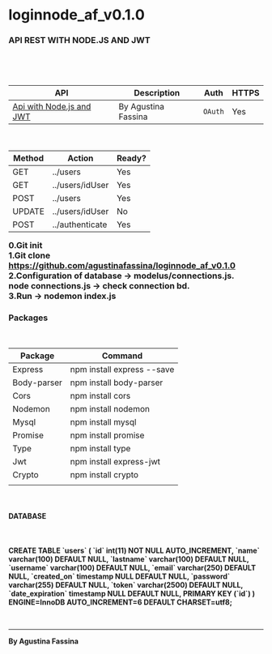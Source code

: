 # loginnode_af_v0.1.0
<H3>API REST WITH NODE.JS AND JWT<H3>
<br><br>

<table>
	<thead>
	<tr>
	<th>API</th>
	<th>Description</th>
	<th>Auth</th>
	<th>HTTPS</th>
	</tr>
	</thead>
<tbody>
	<tr>
	<td><a href="https://github.com/agustinafassina/loginnode_af_v0.1.0">Api with Node.js and JWT</a></td>
	<td>By Agustina Fassina</td>
	<td><code>OAuth</code></td>
	<td>Yes</td>
	</tr>
</tbody>
</table>
<br>

<table>
	<thead>
	<tr>
	<th>Method</th>
	<th>Action</th>
	<th>Ready?</th>
	</tr>
	</thead>
<tbody>
	<tr>
		<td>GET</td>
		<td>../users</td>
		<td>Yes</td>
	</tr>
	<tr>
		<td>GET</td>
		<td>../users/idUser</td>
		<td>Yes</td>
	</tr>
	<tr>
		<td>POST</td>
		<td>../users</td>
		<td>Yes</td>
	</tr>
	<tr>
		<td>UPDATE</td>
		<td>../users/idUser</td>
		<td>No</td>
	</tr>
	<tr>
		<td>POST</td>
		<td>../authenticate</td>
		<td>Yes</td>
	</tr>
</tbody>
</table>

0.Git init<br>
1.Git clone https://github.com/agustinafassina/loginnode_af_v0.1.0 <br>
2.Configuration of database -> modelus/connections.js.<br>
    node connections.js -> check connection bd.<br>
3.Run -> nodemon index.js<br>

<h3>Packages</h3>
<br>
<table>
	<thead>
	<tr>
	<th>Package</th>
	<th>Command</th>
	</tr>
	</thead>
<tbody>
	<tr>
		<td>Express</td>
		<td>npm install express --save</td>
	</tr>
	<tr>
		<td>Body-parser </td>
		<td>npm install body-parser</td>
	</tr>
	<tr>
		<td>Cors</td>
		<td>npm install cors</td>
	</tr>
	<tr>
		<td>Nodemon</td>
		<td>npm install nodemon</td>
	</tr>
	<tr>
		<td>Mysql</td>
		<td>npm install mysql</td>
	</tr>
	<tr>
		<td>Promise</td>
		<td>npm install promise</td>
	</tr>
	<tr>
		<td>Type</td>
		<td>npm install type</td>
	</tr>
	<tr>
		<td>Jwt</td>
		<td>npm install express-jwt</td>
	</tr>
	<tr>
		<td>Crypto</td>
		<td>npm install crypto</td>
	</tr>
	<tr>
		<td></td>
		<td></td>
	</tr>
</tbody>
</table>

<br>
<h4>DATABASE<h4>
<br>
<p> 
CREATE TABLE `users` (
  `id` int(11) NOT NULL AUTO_INCREMENT,
  `name` varchar(100) DEFAULT NULL,
  `lastname` varchar(100) DEFAULT NULL,
  `username` varchar(100) DEFAULT NULL,
  `email` varchar(250) DEFAULT NULL,
  `created_on` timestamp NULL DEFAULT NULL,
  `password` varchar(255) DEFAULT NULL,
  `token` varchar(2500) DEFAULT NULL,
  `date_expiration` timestamp NULL DEFAULT NULL,
  PRIMARY KEY (`id`)
) ENGINE=InnoDB AUTO_INCREMENT=6 DEFAULT CHARSET=utf8;
	
</p>

<br>

<hr>
By Agustina Fassina
